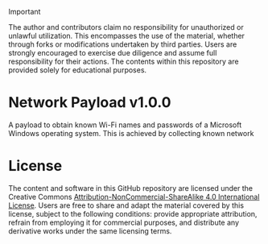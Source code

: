 > [!IMPORTANT]
> The author and contributors claim no responsibility for unauthorized or unlawful utilization. This encompasses the use of the material, whether through forks or modifications undertaken by third parties. Users are strongly encouraged to exercise due diligence and assume full responsibility for their actions. The contents within this repository are provided solely for educational purposes.

# Network Payload v1.0.0
A payload to obtain known Wi-Fi names and passwords of a Microsoft Windows operating system. This is achieved by collecting known network

# License
The content and software in this GitHub repository are licensed under the Creative Commons [Attribution-NonCommercial-ShareAlike 4.0 International License](LICENSE). Users are free to share and adapt the material covered by this license, subject to the following conditions: provide appropriate attribution, refrain from employing it for commercial purposes, and distribute any derivative works under the same licensing terms. 
